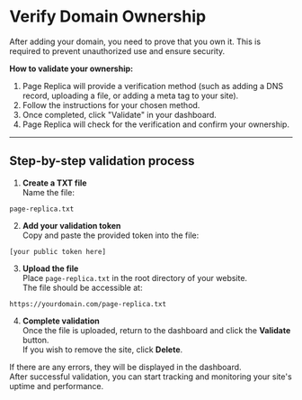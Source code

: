 # Verify Domain Ownership

After adding your domain, you need to prove that you own it. This is required to prevent unauthorized use and ensure security.

**How to validate your ownership:**

1. Page Replica will provide a verification method (such as adding a DNS record, uploading a file, or adding a meta tag to your site).
2. Follow the instructions for your chosen method.
3. Once completed, click "Validate" in your dashboard.
4. Page Replica will check for the verification and confirm your ownership.

---

## Step-by-step validation process

1. **Create a TXT file**  
   Name the file:

```
page-replica.txt
```

2. **Add your validation token**  
   Copy and paste the provided token into the file:

```
[your public token here]
```

3. **Upload the file**  
   Place `page-replica.txt` in the root directory of your website.  
   The file should be accessible at:

```
https://yourdomain.com/page-replica.txt
```

4. **Complete validation**  
   Once the file is uploaded, return to the dashboard and click the **Validate** button.  
   If you wish to remove the site, click **Delete**.

If there are any errors, they will be displayed in the dashboard.  
After successful validation, you can start tracking and monitoring your site's uptime and performance.
